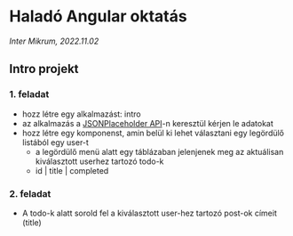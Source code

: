 # Haladó Angular oktatás

*Inter Mikrum, 2022.11.02*

## Intro projekt

### 1. feladat

- hozz létre egy alkalmazást: intro
- az alkalmazás a [JSONPlaceholder API](https://jsonplaceholder.typicode.com/)-n keresztül kérjen le adatokat
- hozz létre egy komponenst, amin belül ki lehet választani egy legördülő listából egy user-t
  - a legördülő menü alatt egy táblázaban jelenjenek meg az aktuálisan kiválasztott userhez tartozó todo-k
  - id | title | completed

### 2. feladat

- A todo-k alatt sorold fel a kiválasztott user-hez tartozó post-ok címeit (title)
